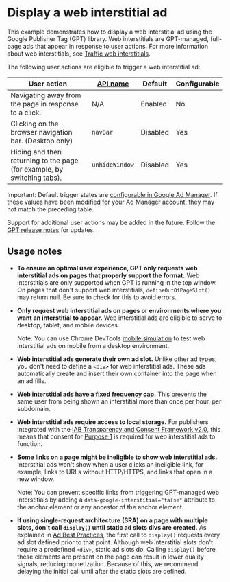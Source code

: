 # Display a web interstitial ad

This example demonstrates how to display a web interstitial ad using the Google
Publisher Tag (GPT) library. Web interstitials are GPT-managed, full-page ads
that appear in response to user actions. For more information about web
interstitials, see [Traffic web interstitials][admanager_hc_interstitial].

The following user actions are eligible to trigger a web interstitial ad:

| User action | [API name][ref_docs_interstitialconfig] | Default | Configurable |
|---------|---------|---------|---------|
| Navigating away from the page in response to a click. | N/A | Enabled | No |
| Clicking on the browser navigation bar. (Desktop only) | `navBar` | Disabled | Yes |
| Hiding and then returning to the page (for example, by switching tabs). | `unhideWindow` | Disabled | Yes |

Important: Default trigger states are
[configurable in Google Ad Manager][admanager_hc_interstitial]. If these values
have been modified for your Ad Manager account, they may not match the
preceding table.

Support for additional user actions may be added in the future. Follow the
[GPT release notes][guide_rel_notes] for updates.

## Usage notes

*   **To ensure an optimal user experience, GPT only requests web interstitial
    ads on pages that properly support the format.** Web interstitials are only
    supported when GPT is running in the top window. On pages that don't support
    web interstitials, `defineOutOfPageSlot()` may return null. Be sure to check
    for this to avoid errors.

*   **Only request web interstitial ads on pages or environments where you want
    an interstitial to appear.** Web interstitial ads are eligible to serve to
    desktop, tablet, and mobile devices.

    Note: You can use Chrome DevTools [mobile simulation][simulate_mobile] to
    test web interstitial ads on mobile from a desktop environment.

*   **Web interstitial ads generate their own ad slot.** Unlike other ad types,
    you don't need to define a `<div>` for web interstitial ads. These ads
    automatically create and insert their own container into the page when an ad
    fills.

*   **Web interstitial ads have a fixed
    [frequency cap][admanager_hc_frequency].** This prevents the same user from
    being shown an interstitial more than once per hour, per subdomain.

*   **Web interstitial ads require access to local storage.** For publishers
    integrated with the
    [IAB Transparency and Consent Framework v2.0][admanager_hc_tcf], this means
    that consent for [Purpose 1][admanager_hc_tcf_purpose] is required for web
    interstitial ads to function.

*   **Some links on a page might be ineligible to show web interstitial ads.**
    Interstitial ads won't show when a user clicks an ineligible link, for
    example, links to URLs without HTTP/HTTPS, and links that open in a new
    window.

    Note: You can prevent specific links from triggering GPT-managed web
    interstitials by adding a `data-google-interstitial="false"` attribute to
    the anchor element or any ancestor of the anchor element.

*   **If using single-request architecture (SRA) on a page with multiple slots,
    don't call `display()` until static ad slots divs are created.** As
    explained in [Ad Best Practices][guide_sra], the first call to `display()`
    requests every ad slot defined prior to that point. Although web
    interstitial slots don't require a predefined `<div>`, static ad slots do.
    Calling `display()` before these elements are present on the page can result
    in lower quality signals, reducing monetization. Because of this, we
    recommend delaying the initial call until after the static slots are
    defined.

[admanager_hc_frequency]: //support.google.com/admanager/answer/9840201#frequency
[admanager_hc_interstitial]: //support.google.com/admanager/answer/9840201
[admanager_hc_tcf]: //support.google.com/admanager/answer/9805023
[admanager_hc_tcf_purpose]: //support.google.com/admanager/answer/9461778#purposes
[guide_rel_notes]: //developers.google.com/publisher-tag/release-notes
[guide_sra]: //developers.google.com/publisher-tag/guides/ad-best-practices#use_single_request_architecture_correctly
[ref_docs_interstitialconfig]: //developers.google.com/publisher-tag/reference#googletag.config.interstitialconfig
[simulate_mobile]: //developers.google.com/web/tools/chrome-devtools/device-mode#viewport

